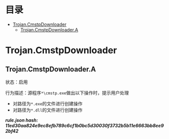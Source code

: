 



目录
==

* [Trojan.CmstpDownloader](#trojancmstpdownloader)
	* [Trojan.CmstpDownloader.A](#trojancmstpdownloadera)

# Trojan.CmstpDownloader

## Trojan.CmstpDownloader.A
  
状态：启用

行为描述：源程序`*\cmstp.exe`做出以下操作时，提示用户处理
- 对路径为`*.exe`的文件进行创建操作
- 对路径为`*.dll`的文件进行创建操作
  
***rule.json hash: 11ed30aa824e9ec8efb789c6cf1b0bc5d30030f3732b5b11e6663bb8ee92bf42***